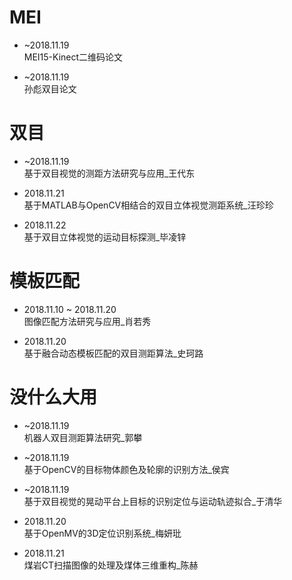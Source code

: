 # MEI #
* ~2018.11.19   
MEI15-Kinect二维码论文

* ~2018.11.19  
孙彪双目论文



# 双目 #
* ~2018.11.19  
基于双目视觉的测距方法研究与应用_王代东

* 2018.11.21  
基于MATLAB与OpenCV相结合的双目立体视觉测距系统_汪珍珍

* 2018.11.22  
基于双目立体视觉的运动目标探测_毕凌锌


# 模板匹配 #
* 2018.11.10 ~ 2018.11.20  
图像匹配方法研究与应用_肖若秀

* 2018.11.20  
基于融合动态模板匹配的双目测距算法_史珂路



# 没什么大用 #
* ~2018.11.19  
机器人双目测距算法研究_郭攀

* ~2018.11.19  
基于OpenCV的目标物体颜色及轮廓的识别方法_侯宾

* ~2018.11.19  
基于双目视觉的晃动平台上目标的识别定位与运动轨迹拟合_于清华

* 2018.11.20  
基于OpenMV的3D定位识别系统_梅妍玭

* 2018.11.21  
煤岩CT扫描图像的处理及煤体三维重构_陈赫
